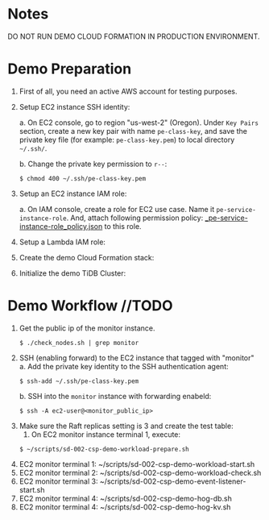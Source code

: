 # Notes
DO NOT RUN DEMO CLOUD FORMATION IN PRODUCTION ENVIRONMENT.

# Demo Preparation
1. First of all, you need an active AWS account for testing purposes.
2. Setup EC2 instance SSH identity:

   a. On EC2 console, go to region "us-west-2" (Oregon). Under `Key Pairs` section, create a new key pair with name `pe-class-key`, and save the private key file (for example: `pe-class-key.pem`) to local directory `~/.ssh/`.

   b. Change the private key permission to `r--`:
    ```
    $ chmod 400 ~/.ssh/pe-class-key.pem
    ```

3. Setup an EC2 instance IAM role:
   
   a. On IAM console, create a role for EC2 use case. Name it `pe-service-instance-role`. And, attach following permission policy: [_pe-service-instance-role_policy.json](setup/lib/_pe-service-instance-role_policy.json) to this role.

3. Setup a Lambda IAM role:
4. Create the demo Cloud Formation stack:
5. Initialize the demo TiDB Cluster:

# Demo Workflow //TODO
1. Get the public ip of the monitor instance.
   ```
   $ ./check_nodes.sh | grep monitor
   ```
2. SSH (enabling forward) to the EC2 instance that tagged with "monitor"
    a. Add the private key identity to the SSH authentication agent:
      ```
      $ ssh-add ~/.ssh/pe-class-key.pem
      ``` 
    b. SSH into the `monitor` instance with forwarding enabeld:
      ```
      $ ssh -A ec2-user@<monitor_public_ip>
      ```
3. Make sure the Raft replicas setting is 3 and create the test table:
   1. On EC2 monitor instance terminal 1, execute: 
    ```
    $ ~/scripts/sd-002-csp-demo-workload-prepare.sh
    ```
4. EC2 monitor terminal 1: ~/scripts/sd-002-csp-demo-workload-start.sh
5. EC2 monitor terminal 2: ~/scripts/sd-002-csp-demo-workload-check.sh
6. EC2 monitor terminal 3: ~/scripts/sd-002-csp-demo-event-listener-start.sh
7. EC2 monitor terminal 4: ~/scripts/sd-002-csp-demo-hog-db.sh
8. EC2 monitor terminal 4: ~/scripts/sd-002-csp-demo-hog-kv.sh
